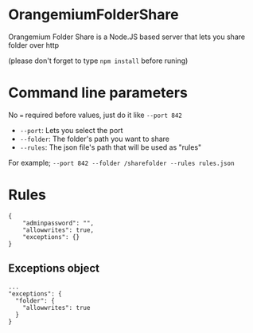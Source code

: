 # OrangemiumFolderShare
Orangemium Folder Share is a Node.JS based server that lets you share folder over http

(please don't forget to type `npm install` before runing)
# Command line parameters
No `=` required before values, just do it like `--port 842`

* `--port`: Lets you select the port
* `--folder`: The folder's path you want to share
* `--rules`: The json file's path that will be used as "rules"

For example; `--port 842 --folder /sharefolder --rules rules.json`

# Rules

```
{
	"adminpassword": "",
	"allowwrites": true,
	"exceptions": {}
}
```

## Exceptions object

```
...
"exceptions": {
  "folder": {
    "allowwrites": true
  }
}
```
